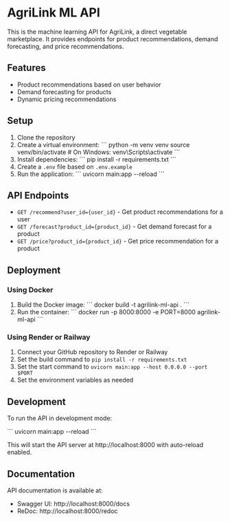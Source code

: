 # AgriLink ML API

This is the machine learning API for AgriLink, a direct vegetable marketplace. It provides endpoints for product recommendations, demand forecasting, and price recommendations.

## Features

- Product recommendations based on user behavior
- Demand forecasting for products
- Dynamic pricing recommendations

## Setup

1. Clone the repository
2. Create a virtual environment:
   \`\`\`
   python -m venv venv
   source venv/bin/activate  # On Windows: venv\Scripts\activate
   \`\`\`
3. Install dependencies:
   \`\`\`
   pip install -r requirements.txt
   \`\`\`
4. Create a `.env` file based on `.env.example`
5. Run the application:
   \`\`\`
   uvicorn main:app --reload
   \`\`\`

## API Endpoints

- `GET /recommend?user_id={user_id}` - Get product recommendations for a user
- `GET /forecast?product_id={product_id}` - Get demand forecast for a product
- `GET /price?product_id={product_id}` - Get price recommendation for a product

## Deployment

### Using Docker

1. Build the Docker image:
   \`\`\`
   docker build -t agrilink-ml-api .
   \`\`\`
2. Run the container:
   \`\`\`
   docker run -p 8000:8000 -e PORT=8000 agrilink-ml-api
   \`\`\`

### Using Render or Railway

1. Connect your GitHub repository to Render or Railway
2. Set the build command to `pip install -r requirements.txt`
3. Set the start command to `uvicorn main:app --host 0.0.0.0 --port $PORT`
4. Set the environment variables as needed

## Development

To run the API in development mode:

\`\`\`
uvicorn main:app --reload
\`\`\`

This will start the API server at http://localhost:8000 with auto-reload enabled.

## Documentation

API documentation is available at:
- Swagger UI: http://localhost:8000/docs
- ReDoc: http://localhost:8000/redoc
